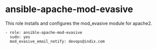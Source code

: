 # ansible-apache-mod-evasive

This role installs and configures the mod_evasive module for apache2.

```
- role: ansible-apache-mod-evasive
  sudo: yes
  mod_evasive_email_notify: devops@indix.com
```
